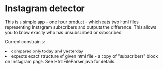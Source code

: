 <h1> Instagram detector </h1>

This is a simple app - one hour product - which eats two html files representing Instagram subscribers and outputs the difference. This allows you to know exactly who has unsubscribed or subscribed.

Current constraints:
<li>compares only today and yesterday</li>
<li>expects exact structure of given html file - a copy of "subscribers" block on Instagram page. See HtmlFileParser.java for details.</li>